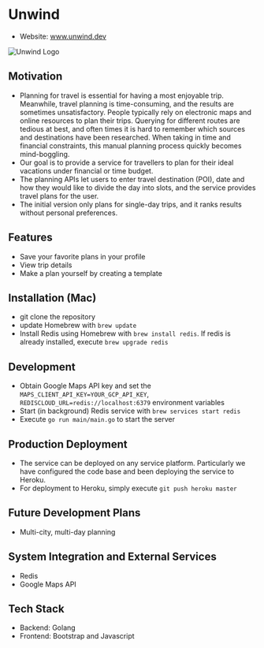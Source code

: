 # Unwind

+ Website: www.unwind.dev

![Unwind Logo](https://github.com/weihesdlegend/Vacation-Planner/blob/pr_logo/planner-app/public/logo.png?raw=true)

## Motivation
* Planning for travel is essential for having a most enjoyable trip.
Meanwhile, travel planning is time-consuming, and the results are sometimes unsatisfactory.
People typically rely on electronic maps and online resources to plan their trips.
Querying for different routes are tedious at best, and often times it is hard to remember which sources and destinations have been researched.
When taking in time and financial constraints, this manual planning process quickly becomes mind-boggling.
* Our goal is to provide a service for travellers to plan for their ideal vacations under financial or time budget.
* The planning APIs let users to enter travel destination (POI), date and how they would like to divide the day into slots, and the service provides travel plans for the user.
* The initial version only plans for single-day trips, and it ranks results without personal preferences.

## Features
* Save your favorite plans in your profile
* View trip details
* Make a plan yourself by creating a template

## Installation (Mac)
* git clone the repository
* update Homebrew with `brew update`
* Install Redis using Homebrew with `brew install redis`. If redis is already installed, execute `brew upgrade redis`


## Development
* Obtain Google Maps API key and set the `MAPS_CLIENT_API_KEY=YOUR_GCP_API_KEY`,
`REDISCLOUD_URL=redis://localhost:6379` environment variables
* Start (in background) Redis service with `brew services start redis`
* Execute `go run main/main.go` to start the server


## Production Deployment
* The service can be deployed on any service platform.
Particularly we have configured the code base and been deploying the service to Heroku.
* For deployment to Heroku, simply execute `git push heroku master` 


## Future Development Plans
* Multi-city, multi-day planning


## System Integration and External Services
* Redis
* Google Maps API


## Tech Stack
* Backend: Golang
* Frontend: Bootstrap and Javascript
